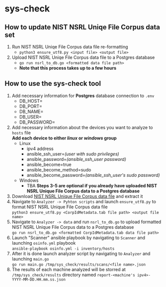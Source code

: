 # sys-check

## How to update NIST NSRL Uniqe File Corpus data set
1. Run NIST NSRL Uniqe File Corpus data file re-formatting
    - ```python3 ensure_utf8.py <input file> <output file>```
2. Upload NIST NSRL Uniqe File Corpus data file to a Postgres database
    - ```go run nsrl_to_db.go <formatted data file path>```
    - **Note that this process takes up to a few hours**

## How to use the sys-check tool
1. Add necessary information for **Postgres** database connection to `.env`
    - DB_HOST=
    - DB_PORT=
    - DB_NAME=
    - DB_USER=
    - DB_PASSWORD=
2. Add necessary information about the devices you want to analyze to `hosts` file
    <br>**Add each device to either *linux* or *windows* group**
    - Linux
        - ipv4 address
        - ansible_ssh_user=*(user with sudo privileges)*
        - ansible_password=*(ansible_ssh_user password)*
        - ansible_become=true
        - ansible_become_method=sudo
        - ansible_become_password=*(ansible_ssh_user's sudo password)*
    - Windows
        - TBA
**Steps 3-5 are optional if you already have uploaded NIST NSRL Unique File Corpus data to a Postgres database**
3. Download [NIST NSRL Unique File Corpus data file](https://s3.amazonaws.com/docs.nsrl.nist.gov/morealgs/corpus/CorpIdMetadata.tab.zip) and extract it
4. Navigate to `Analyzer -> Pyhton scripts` and launch `ensure_utf8.py` to format NIST NSRL Unique File Corpus data file
    <br>```python3 ensure_utf8.py <CorpIdMetadata.tab file path> <output file name>```
5. Navigate to `Analyzer -> data` and run `nsrl_to_db.go` to upload formatted NIST NSRL Unique File Corpus data to a Postgres database
    <br>```go run nsrl_to_db.go <formatted CorpIdMetadata.tab data file path>```
6. Launch "Scanner" ansible playbook by navigating to `Scanner` and launching `osinfo.yml` playbook
    <br>```ansible-playbook osinfo.yml -i inventory/hosts```
7. After it is done launch analyzer script by navigating to `Analyzer` and launching `main.go`
    <br>```go run main.go /tmp/sys_check/results/scans/<file name>.json```
8. The results of each machine analyzed will be storred at `/tmp/sys_check/results` directory named `report-<machine's ipv4>-YYYY-MM-DD.HH.mm.ss.json`
